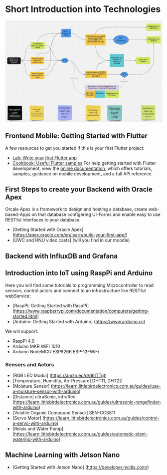 # Short Introduction into Technologies

 ![BigPicture](./images/IoTBigPicture.png)

## Frontend Mobile: Getting Started with Flutter
A few resources to get you started if this is your first Flutter project:
- [Lab: Write your first Flutter app](https://docs.flutter.dev/get-started/codelab)
- [Cookbook: Useful Flutter samples](https://docs.flutter.dev/cookbook)
For help getting started with Flutter development, view the
[online documentation](https://docs.flutter.dev/), which offers tutorials,
samples, guidance on mobile development, and a full API reference.

## First Steps to create your Backend with Oracle Apex
Orcale Apex is a framework to design and hosting a database, create web-based-Apps on that database configering UI-Forms and enable easy to use RESTful interfaces to your database.
- [Getting Started with Oracle Apex] (https://apex.oracle.com/en/learn/build-your-first-app/)
- [UWC and HNU video casts] (will you find in our moodle)
## Backend with InfluxDB and Grafana
## Introduction into IoT using RaspPi and Arduino
Here you will find some tutorials to programming Microcontroller to read sensors, control actors and connect to an infrastructure like RESTful webService:
- [RaspPi: Getting Started with RaspPi] (https://www.raspberrypi.com/documentation/computers/getting-started.html)
- [Arduino: Getting Started with Arduino] (https://www.arduino.cc)

We will support:
- RaspPi 4.0
- Arduino MKR WiFi 1010
- Arduino NodeMCU ESP8266 ESP-12FWiFi

### Sensors and Actors
- [RGB LED Modul] (https://amzn.eu/d/d6ITTgt)
- [Temperature, Humidity, Air-Pressure] DHT11, DHT22
- [Moisture Sensor] (https://learn.littlebirdelectronics.com.au/guides/use-a-moisture-sensor-with-arduino)
- [Distance] ultraSonic, infraRed (https://learn.littlebirdelectronics.com.au/guides/ultrasonic-rangefinder-with-arduino)
- [Volatile Organic Compound Sensor] SEN-CCS811
- [Servo Motor] (https://learn.littlebirdelectronics.com.au/guides/control-a-servo-with-arduino)
- [Relais and Water Pump] (https://learn.littlebirdelectronics.com.au/guides/automatic-plant-watering-with-arduino)
  
## Machine Learning with Jetson Nano
- [Getting Started with Jetson Nano] (https://developer.nvidia.com/)


